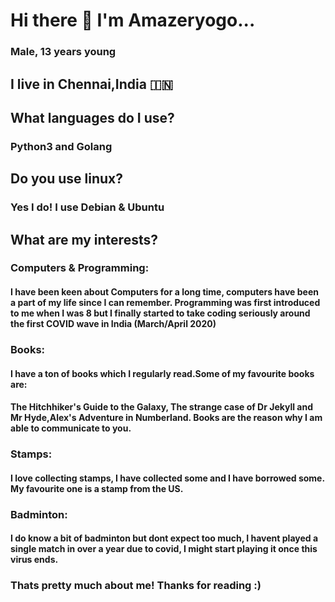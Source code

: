 # Hi there 👋  I'm Amazeryogo... 
###  Male, 13 years young
## I live in Chennai,India 🇮🇳


## What languages do I use?
### Python3 and Golang

## Do you use linux?
### Yes I do! I use Debian & Ubuntu


## What are my interests?
### Computers & Programming:
#### I have been keen about Computers for a long time, computers have been a part of my life since I can remember. Programming was first introduced to me when I was 8 but I finally started to take coding seriously around the first COVID wave in India (March/April 2020)
### Books:
#### I have a ton of books which I regularly read.Some of my favourite books are: 
#### The Hitchhiker's Guide to the Galaxy, The strange case of Dr Jekyll and Mr Hyde,Alex's Adventure in Numberland. Books are the reason why I am able to communicate to you.
### Stamps:
#### I love collecting stamps, I have collected some and I have borrowed some. My favourite one is a stamp from the US.

### Badminton:
#### I do know a bit of badminton but dont expect too much, I havent played a single match in over a year due to covid, I might start playing it once this virus ends.


### Thats pretty much about me! Thanks for reading :)
